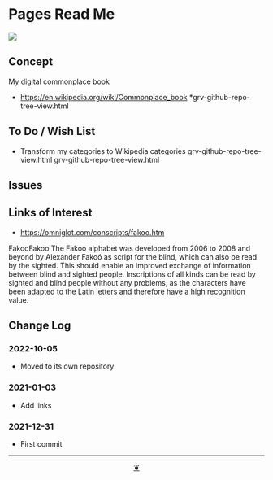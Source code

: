 # Pages Read Me

[![]( https://pushme-pullyou.github.io/tootoo-2022/assets/icons/mark-github.svg )](https://github.com/theo-armour/pages "Source code on GitHub" )




## Concept

My digital commonplace book

* https://en.wikipedia.org/wiki/Commonplace_book
*grv-github-repo-tree-view.html

## To Do / Wish List

* Transform my categories to Wikipedia categories
grv-github-repo-tree-view.html
grv-github-repo-tree-view.html
## Issues

## Links of Interest

* https://omniglot.com/conscripts/fakoo.htm

FakooFakoo
The Fakoo alphabet was developed from 2006 to 2008 and beyond by Alexander Fakoó as script for the blind, which can also be read by the sighted. This should enable an improved exchange of information between blind and sighted people. Inscriptions of all kinds can be read by sighted and blind people without any problems, as the characters have been adapted to the Latin letters and therefore have a high recognition value.


## Change Log

### 2022-10-05

* Moved to its own repository


### 2021-01-03

* Add links

### 2021-12-31

* First commit


***

<center title="Hello! Click me to go up to the top" ><a class=aDingbat href=javascript:window.scrollTo(0,0);> ❦ </a></center>
